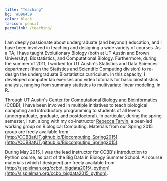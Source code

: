```yaml
---
title: "Teaching"
bg: '#D96459'
color: black
fa-icon: pencil
permalink: /teaching/
---
```


I am deeply passionate about undergraduate (and beyond!) education, and I have been involved in teaching and designing a wide variety of courses. As a TA, I have taught Evolutionary Biology (both at UT Austin and Brown University), Biostatistics, and Computational Biology. Furthermore, during the summer of 2011, I worked for UT Austin's Statistics and Data Sciences department (then the Statistics and Scientific Computing division) to re-design the undergraduate Biostatistics curriculum. In this capacity, I developed computer lab exerises and video tutorials for basic biostatistics analysis, ranging from summary statistics to multivariate linear modeling, in R.

Through UT Austin's [Center for Computational Biology and Bioinformatics](ccbb.biosci.utexas.edu/) (CCBB), I have been involved in multiple initiatives to teach biological computing and introductory programming to students of all levels (undergraduate, graduate, and postdoctoral). In particular, during the spring semester, I run, along with my co-instructor [Rebecca Tarvin](http://www.rebeccatarvin.com/), a peer-led working group on Biological Computing. Materials from our Spring 2015 group are freely available from [http://CCBBatUT.github.io/Biocomputing_Spring2015](http://CCBBatUT.github.io/Biocomputing_Spring2015). 

During May 2015, I was the lead instructor for CCBB's Introduction to Python course, as part of the Big Data in Biology Summer School. All course materials (which I designed) are freely available from [http://sjspielman.org/ccbb\_bigdata2015\_python](http://sjspielman.org/ccbb_bigdata2015_python). 